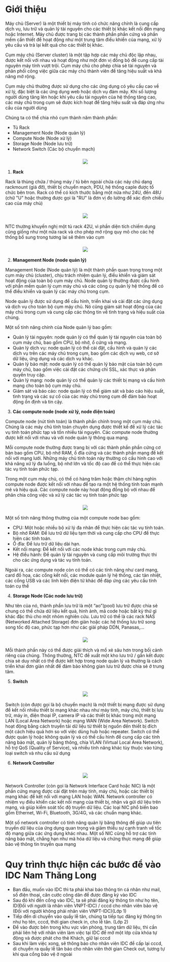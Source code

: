 # **Giới thiệu**

Máy chủ (Server) là một thiết bị máy tính có chức năng chính là cung cấp dịch vụ, lưu trữ và quản lý tài nguyên cho các thiết bị khác kết nối đến mạng hoặc Internet. Máy chủ được trang bị các thành phần phần cứng và phần mềm cần thiết để hoạt động như một trung tâm điều khiển của mạng, xử lý yêu cầu và trả lại kết quả cho các thiết bị khác.

Cụm máy chủ (Server cluster) là một tập hợp các máy chủ độc lập nhau, được kết nối với nhau và hoạt động như một đơn vị đồng bộ để cung cấp tài nguyên máy tính vượt trội. Cụm máy chủ cho phép chia sẻ tài nguyên và phân phối công việc giữa các máy chủ thành viên để tăng hiệu suất và khả năng mở rộng.

Cụm máy chủ thường được sử dụng cho các ứng dụng có yêu cầu cao về xử lý, đặc biệt là các ứng dụng web hoặc dịch vụ đám mây. Khi số lượng người dùng tăng lên hoặc khi yêu cầu tài nguyên của hệ thống tăng cao, các máy chủ trong cụm sẽ được kích hoạt để tăng hiệu suất và đáp ứng nhu cầu của người dùng

Chúng ta có thể chia nhỏ cụm thành năm thành phần:
- Tủ Rack
- Management Node (Node quản lý)
- Compute Node (Node xử lý)
- Storage Node (Node lưu trữ)
- Network Switch (Các bộ chuyển mạch)

<h3 align="center"><img src = "../Server/img/anh1.jpg"></h3>


1. **Rack**

Rack là thùng chứa / thùng máy / tủ bên ngoài chứa các náy chủ dạng rackmount (giá đỡ), thiết bị chuyển mạch, PDU, hệ thống caple được tổ chức bên tron. Rack có thể có kích thước bằng một nửa như 24U, đến 48U (chữ "U" hoặc thường được gọi là "RU" là đơn vị đo lường để xác định chiều cao của máy chủ)

<h3 align="center"><img src = "../Server/img/anh2.png"></h3>

NTC thường khuyến nghị một tủ rack 42U, vì phần diện tích chiếm dụng cũng giống như một nửa rack và cho phép mở rộng quy mô cho các hệ thống bổ sung trong tương lai sẽ thêm vào cụm

<h3 align="center"><img src = "../Server/img/anh3.png"></h3>

2. **Management Node (node quản lý)**

Management Node (Node quản lý) là một thành phần quan trọng trong một cụm máy chủ (cluster), chịu trách nhiệm quản lý, điều khiển và giám sát hoạt động của toàn bộ cụm máy chủ. Node quản lý thường được cấu hình với phần mềm quản lý cụm máy chủ và các công cụ quản lý hệ thống để có thể điều khiển và quản lý các máy chủ trong cụm.

Node quản lý được sử dụng để cấu hình, triển khai và cài đặt các ứng dụng và dịch vụ cho toàn bộ cụm máy chủ. Nó cũng giám sát hoạt động của các máy chủ trong cụm và cung cấp các thông tin về tình trạng và hiệu suất của chúng.

Một số tính năng chính của Node quản lý bao gồm:

- Quản lý tài nguyên: node quản lý có thể quản lý tài nguyên của toàn bộ cụm máy chủ, bao gồm CPU, bộ nhớ, ổ cứng và mạng.
- Quản lý dịch vụ: node quản lý có thể cài đặt, cấu hình và quản lý các dịch vụ trên các máy chủ trong cụm, bao gồm các dịch vụ web, cơ sở dữ liệu, ứng dụng và các dịch vụ khác.
- Quản lý bảo mật: node quản lý có thể quản lý bảo mật của toàn bộ cụm máy chủ, bao gồm việc cài đặt các chứng chỉ SSL, xác thực và phân quyền truy cập.
- Quản lý mạng: node quản lý có thể quản lý các thiết bị mạng và cấu hình mạng cho toàn bộ cụm máy chủ.
- Giám sát và báo cáo: node quản lý có thể giám sát và báo cáo hiệu suất, tình trạng và các sự cố của các máy chủ trong cụm để đảm bảo hoạt động ổn định và tin cậy.

3. **Các compute node (node xử lý, node điện toán)**

Compute node (nút tính toán) là thành phần chính trong một cụm máy chủ. Chúng là các máy chủ tính toán chuyên dụng được thiết kế để xử lý các tác vụ tính toán phức tạp và tốn nhiều tài nguyên. Các compute node thường được kết nối với nhau và với node quản lý thông qua mạng.

Mỗi compute node thường được trang bị với các thành phần phần cứng cơ bản bao gồm CPU, bộ nhớ RAM, ổ đĩa cứng và các thành phần mạng để kết nối với mạng lưới. Những máy chủ tính toán này thường có cấu hình cao với khả năng xử lý đa luồng, bộ nhớ lớn và tốc độ cao để có thể thực hiện các tác vụ tính toán phức tạp.

Trong một cụm máy chủ, có thể có hàng trăm hoặc thậm chí hàng nghìn compute node được kết nối với nhau để tạo ra một hệ thống tính toán mạnh mẽ và hiệu quả. Các compute node này hoạt động đồng bộ với nhau để phân chia công việc và xử lý các tác vụ tính toán phức tạp

<h3 align="center"><img src = "../Server/img/anh5.jfif"></h3>

Một số tính năng thông thường của một compute node bao gồm:

- CPU: Một hoặc nhiều bộ xử lý đa nhân để thực hiện các tác vụ tính toán.
- Bộ nhớ RAM: Để lưu trữ dữ liệu tạm thời và cung cấp cho CPU để thực hiện các tính toán.
- Ổ đĩa: Để lưu trữ dữ liệu dài hạn.
- Kết nối mạng: Để kết nối với các node khác trong cụm máy chủ.
- Hệ điều hành: Để quản lý tài nguyên và cung cấp môi trường thực thi cho các ứng dụng và tác vụ tính toán.

Ngoài ra, các compute node còn có thể có các tính năng như card mạng, card đồ họa, các cổng kết nối, các module quản lý hệ thống, các tản nhiệt, các cổng USB và các linh kiện điện tử khác để đáp ứng các yêu cầu tính toán cụ thể

4. **Storage Node (Các node lưu trữ)**

Như tên của nó, thành phần lưu trữ là một “ao”(pool) lưu trữ được chia sẻ chung có thể chứa dữ liệu kết quả, hình ảnh, mã code hoặc bất kỳ thứ gì khác đặc thù cho một nhóm nghiên cứu. Lưu trữ có thể là các rack NAS (Networked Attached Storage) đơn giản hoặc các hệ thống lưu trữ song song tốc độ cao, phức tạp hơn như các giải pháp DDN, Panasas,…

<h3 align="center"><img src = "../Server/img/anh6.png"></h3>

Mỗi thành phần này có thể được giải thích và mổ xẻ sâu hơn trong bối cảnh riêng của chúng. Thông thường, NTC đề xuất một kho lưu trữ / gắn kết được chia sẻ duy nhất có thể được kết hợp trong node quản lý và thường là cách triển khai đơn giản nhất để đảm bảo không gian lưu trữ được chia sẻ ở trung tâm.

5. **Switch**

<h3 align="center"><img src = "../Server/img/anh.webp"></h3>

Switch (còn được gọi là bộ chuyển mạch) là một thiết bị mạng được sử dụng để kết nối nhiều thiết bị mạng khác nhau như máy tính, máy chủ, thiết bị lưu trữ, máy in, điện thoại IP, camera IP và các thiết bị khác trong một mạng LAN (Local Area Network) hoặc mạng WAN (Wide Area Network). Switch hoạt động bằng cách truyền tải dữ liệu từ thiết bị nguồn đến thiết bị đích một cách hiệu quả hơn so với việc dùng hub hoặc repeater. Switch có thể được quản lý hoặc không quản lý và có thể cấu hình để cung cấp các tính năng bảo mật, quản lý băng thông, chia VLAN (Virtual Local Area Network), hỗ trợ QoS (Quality of Service), và nhiều tính năng khác tùy thuộc vào từng loại switch và nhu cầu sử dụng

6. **Network Controller**
<h3 align="center"><img src = "../Server/img/anh7.webp"></h3>

Network Controller (còn gọi là Network Interface Card hoặc NIC) là một phần cứng mạng được cài đặt trên máy tính, máy chủ, hoặc các thiết bị mạng khác để kết nối với mạng LAN hoặc WAN. Network controller có nhiệm vụ điều khiển các kết nối mạng của thiết bị, nhận và gửi dữ liệu trên mạng, và giúp kiểm soát tốc độ truyền dữ liệu. Các loại NIC phổ biến bao gồm Ethernet, Wi-Fi, Bluetooth, 3G/4G, và các chuẩn mạng khác.

Một số network controller có tính năng quản lý băng thông để giúp ưu tiên truyền dữ liệu của ứng dụng quan trọng và giảm thiểu sự cạnh tranh về tốc độ mạng giữa các ứng dụng khác nhau. Một số NIC cũng hỗ trợ các tính năng bảo mật, chẳng hạn như mã hóa dữ liệu và chứng thực mạng để giúp bảo vệ thông tin truyền qua mạng

# **Quy trình thực hiện các bước để vào IDC Nam Thăng Long**

- Ban đầu, muốn vào IDC thì ta phải khai báo thông tin cá nhân như mail, số điện thoại, căn cước công dân để được đăng ký vào IDC
- Sau đó khi đến cổng vào IDC, ta sẽ phải đăng ký thông tin như họ tên, ID(Đối với người là nhân viên VNPT-IDC) / cccd cho nhân viên bảo vệ (Đối với người không phải nhân viên VNPT-IDC)(Lớp 1)
- Tiếp đến di chuyển vào quầy lễ tân, chúng ta tiếp tục đăng ký thông tin như họ tên, cccd, thời gian check in, cho lễ tân. (Lớp 2)
- Để vào được bên trong khu vực văn phòng, trung tâm dữ liệu, thì cần phải liên hệ với nhân viên làm việc tại IDC để mở một lớp cửa khóa tự động và được phát cho thẻ Khách, giữ lại cccd
- Sau khi làm việc xong, sẽ thông báo cho nhân viên IDC để cấp lại cccd, di chuyển ra quầy lễ tân báo cho nhân viên thời gian Check out, tương tự khi qua cổng bảo vệ ở ngoài

